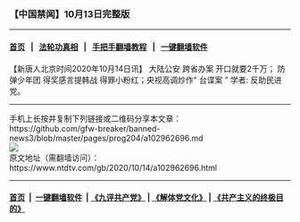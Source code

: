 ### 【中国禁闻】10月13日完整版
------------------------

#### [首页](https://github.com/gfw-breaker/banned-news3/blob/master/README.md) &nbsp;&nbsp;|&nbsp;&nbsp; [法轮功真相](https://github.com/begood0513/basic/blob/master/README.md)  &nbsp;&nbsp;|&nbsp;&nbsp; [手把手翻墙教程](https://github.com/gfw-breaker/guides/wiki)  &nbsp;&nbsp;|&nbsp;&nbsp; [一键翻墙软件](https://github.com/gfw-breaker/nogfw/blob/master/README.md)  



<div><div class="post_content" itemprop="articleBody">
 <p>
  【新唐人北京时间2020年10月14日讯】
  <ok href="https://www.ntdtv.com/gb/大陆公安.htm">
   大陆公安
  </ok>
  跨省办案 开口就要2千万；
  <ok href="https://www.ntdtv.com/gb/防弹少年团.htm">
   防弹少年团
  </ok>
  得奖感言提韩战 得罪小粉红；央视高调炒作“
  <ok href="https://www.ntdtv.com/gb/台谍案.htm">
   台谍案
  </ok>
  ” 学者: 反助民进党。
 </p>
 <div class="single_ad">
 </div>
</div>
</div>
<hr/>
手机上长按并复制下列链接或二维码分享本文章：<br/>
https://github.com/gfw-breaker/banned-news3/blob/master/pages/prog204/a102962696.md <br/>
<a href='https://github.com/gfw-breaker/banned-news3/blob/master/pages/prog204/a102962696.md'><img src='https://github.com/gfw-breaker/banned-news3/blob/master/pages/prog204/a102962696.md.png'/></a> <br/>
原文地址（需翻墙访问）：https://www.ntdtv.com/gb/2020/10/14/a102962696.html


------------------------
#### [首页](https://github.com/gfw-breaker/banned-news3/blob/master/README.md) &nbsp;|&nbsp; [一键翻墙软件](https://github.com/gfw-breaker/nogfw/blob/master/README.md) &nbsp;| [《九评共产党》](https://github.com/gfw-breaker/9ping.md/blob/master/README.md#九评之一评共产党是什么) | [《解体党文化》](https://github.com/gfw-breaker/jtdwh.md/blob/master/README.md) | [《共产主义的终极目的》](https://github.com/gfw-breaker/gczydzjmd.md/blob/master/README.md)


<img src='http://gfw-breaker.win/banned-news3/pages/prog204/a102962696.md' width='0px' height='0px'/>